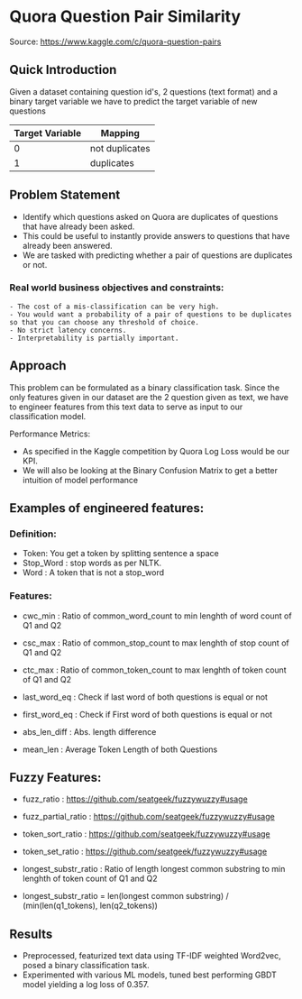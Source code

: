 # Quora Question Pair Similarity

Source:  https://www.kaggle.com/c/quora-question-pairs

## Quick Introduction 

Given a dataset containing question id's, 2 questions (text format) and a binary target variable we have to predict the target variable of new questions

| Target Variable               | Mapping                                    |
| ------------------------------| ------------------------------------------ |
| 0                             | not duplicates                             |
| 1                             | duplicates                                 |

## Problem Statement
  - Identify which questions asked on Quora are duplicates of questions that have already been asked.
  - This could be useful to instantly provide answers to questions that have already been answered.
  - We are tasked with predicting whether a pair of questions are duplicates or not.
  
  ### Real world business objectives and constraints: 
    - The cost of a mis-classification can be very high.
    - You would want a probability of a pair of questions to be duplicates so that you can choose any threshold of choice.
    - No strict latency concerns.
    - Interpretability is partially important.


## Approach

This problem can be formulated as a binary classification task. Since the only features given in our dataset are the 2 question given as text, we have to engineer features from this text data to serve as input to our classification model.

Performance Metrics: 
  - As specified in the Kaggle competition by Quora Log Loss would be our KPI.
  - We will also be looking at the Binary Confusion Matrix to get a better intuition of model performance

## Examples of engineered features:
  ### Definition:

  - Token: You get a token by splitting sentence a space
  - Stop_Word : stop words as per NLTK.
  - Word : A token that is not a stop_word
  ### Features:

  - cwc_min : Ratio of common_word_count to min lenghth of word count of Q1 and Q2
 
  - csc_max : Ratio of common_stop_count to max lenghth of stop count of Q1 and Q2
  
  - ctc_max : Ratio of common_token_count to max lenghth of token count of Q1 and Q2
  
  - last_word_eq : Check if last word of both questions is equal or not
  
  - first_word_eq : Check if First word of both questions is equal or not
  
  - abs_len_diff : Abs. length difference
  
  - mean_len : Average Token Length of both Questions
 

## Fuzzy Features:

  - fuzz_ratio : https://github.com/seatgeek/fuzzywuzzy#usage 

  - fuzz_partial_ratio : https://github.com/seatgeek/fuzzywuzzy#usage 

  - token_sort_ratio : https://github.com/seatgeek/fuzzywuzzy#usage 

  - token_set_ratio : https://github.com/seatgeek/fuzzywuzzy#usage

  - longest_substr_ratio : Ratio of length longest common substring to min lenghth of token count of Q1 and Q2
  
  - longest_substr_ratio = len(longest common substring) / (min(len(q1_tokens), len(q2_tokens))


## Results 

  - Preprocessed, featurized text data using TF-IDF weighted Word2vec, posed a binary classification task. 
  - Experimented with various ML models, tuned best performing GBDT model yielding a log loss of 0.357.


